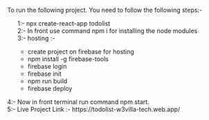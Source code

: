 To run the following project. You need to follow the following steps:- <br>
<ul>
1:- npx create-react-app todolist<br>
2:- In front use command npm i for installing the node modules
<br>
3:- hosting :-
<ul>
  <li>
    create project on firebase for hosting 
  </li>
  <li>
    npm install -g firebase-tools 
  </li>
  <li>
    firebase login
  </li>
  <li>
    firebase init
  </li>
  <li>
    npm run build
  </li>
<li>
    firebase deploy<br>
</li>
</ul>
  </ul>
4:- Now in front terminal run command npm start.<br>
5:- Live Project Link :- https://todolist-w3villa-tech.web.app/
                
